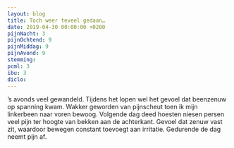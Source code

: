 ```yaml
---
layout: blog
title: Toch weer teveel gedaan…
date: 2019-04-30 00:00:00 +0200
pijnNacht: 3
pijnOchtend: 9
pijnMiddag: 9
pijnAvond: 9
stemming: 
pcml: 3
ibu: 3
diclo: 
---
```


’s avonds veel gewandeld. Tijdens het lopen wel het gevoel dat beenzenuw op spanning kwam. Wakker geworden van pijnscheut toen ik mijn linkerbeen naar voren bewoog. Volgende dag deed hoesten niesen persen veel pijn ter hoogte van bekken aan de achterkant. Gevoel dat zenuw vast zit, waardoor bewegen constant toevoegt aan irritatie. Gedurende de dag neemt pijn af.

